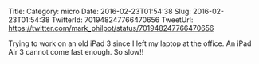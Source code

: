Title: 
Category: micro
Date: 2016-02-23T01:54:38
Slug: 2016-02-23T01:54:38
TwitterId: 701948247766470656
TweetUrl: https://twitter.com/mark_philpot/status/701948247766470656

Trying to work on an old iPad 3 since I left my laptop at the office. An iPad Air 3 cannot come fast enough. So slow!!